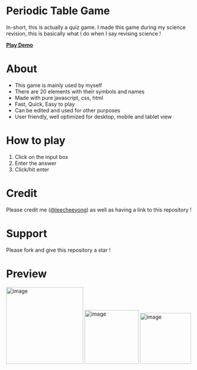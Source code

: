 # Periodic Table Game
In-short, this is actually a quiz game. I made this game during my science revision, this is basically what I do when I say revising science !

[**Play Demo**](https://leecheeyong.github.io/periodic-table)

# About
- This game is mainly used by myself
- There are 20 elements with their symbols and names
- Made with pure javascript, css, html
- Fast, Quick, Easy to play
- Can be edited and used for other purposes
- User friendly, well optimized for desktop, mobile and tablet view

# How to play
1. Click on the input box
2. Enter the answer
3. Click/hit enter

# Credit
Please credit me ([@leecheeyong](https://github.com/leecheeyong)) as well as having a link to this repository !

# Support
Please fork and give this repository a star !

# Preview
<div style="display: inline-block">
<img width="208" alt="image" src="https://user-images.githubusercontent.com/81070048/179402694-f212f6f7-68f1-4631-bcbb-a3d4d7db7778.png">
<img width="146" alt="image" src="https://user-images.githubusercontent.com/81070048/179402715-ecd3a40f-5436-48a5-9b7f-ebf417c54ae6.png">
<img width="138" alt="image" src="https://user-images.githubusercontent.com/81070048/179402720-b6937212-0924-4d29-9537-7c9eada45308.png">
</div>
